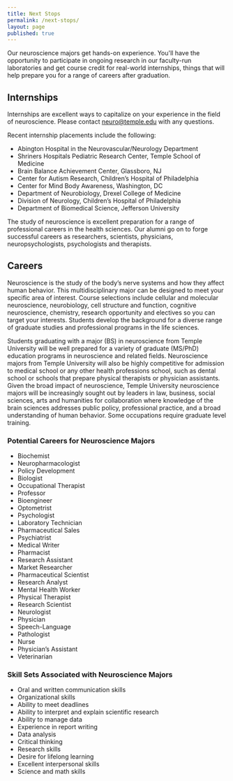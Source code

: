 ```yaml
---
title: Next Stops
permalink: /next-stops/
layout: page
published: true
---
```

Our neuroscience majors get hands-on experience. You'll have the opportunity to participate in ongoing research in our faculty-run laboratories and get course credit for real-world internships, things that will help prepare you for a range of careers after graduation. 

## Internships

Internships are excellent ways to capitalize on your experience in the field of neuroscience. Please contact [neuro@temple.edu](mailto:neuro@temple.edu) with any questions.

Recent internship placements include the following:

- Abington Hospital in the Neurovascular/Neurology Department
- Shriners Hospitals Pediatric Research Center, Temple School of Medicine
- Brain Balance Achievement Center, Glassboro, NJ
- Center for Autism Research, Children’s Hospital of Philadelphia
- Center for Mind Body Awareness, Washington, DC
- Department of Neurobiology, Drexel College of Medicine
- Division of Neurology, Children’s Hospital of Philadelphia
- Department of Biomedical Science, Jefferson University

The study of neuroscience is excellent preparation for a range of professional careers in the health sciences. Our alumni go on to forge successful careers as researchers, scientists, physicians, neuropsychologists, psychologists and therapists.

## Careers

Neuroscience is the study of the body’s nerve systems and how they affect human behavior. This multidisciplinary major can be designed to meet your specific area of interest. Course selections include cellular and molecular neuroscience, neurobiology, cell structure and function, cognitive neuroscience, chemistry, research opportunity and electives so you can target your interests. Students develop the background for a diverse range of graduate studies and professional programs in the life sciences.

Students graduating with a major (BS) in neuroscience from Temple University will be well prepared for a variety of graduate (MS/PhD) education programs in neuroscience and related fields. Neuroscience majors from Temple University will also be highly competitive for admission to medical school or any other health professions school, such as dental school or schools that prepare physical therapists or physician assistants. Given the broad impact of neuroscience, Temple University neuroscience majors will be increasingly sought out by leaders in law, business, social sciences, arts and humanities for collaboration where knowledge of the brain sciences addresses public policy, professional practice, and a broad understanding of human behavior. Some occupations require graduate level training.

### Potential Careers for Neuroscience Majors

- Biochemist
- Neuropharmacologist
- Policy Development
- Biologist
- Occupational Therapist
- Professor
- Bioengineer
- Optometrist
- Psychologist
- Laboratory Technician
- Pharmaceutical Sales
- Psychiatrist
- Medical Writer
- Pharmacist
- Research Assistant
- Market Researcher
- Pharmaceutical Scientist
- Research Analyst
- Mental Health Worker
- Physical Therapist
- Research Scientist
- Neurologist
- Physician
- Speech-Language
- Pathologist
- Nurse
- Physician’s Assistant
- Veterinarian

### Skill Sets Associated with Neuroscience Majors

- Oral and written communication skills
- Organizational skills
- Ability to meet deadlines
- Ability to interpret and explain scientific research
- Ability to manage data
- Experience in report writing
- Data analysis
- Critical thinking
- Research skills
- Desire for lifelong learning
- Excellent interpersonal skills
- Science and math skills
